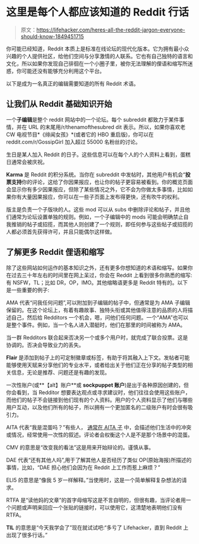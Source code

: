 # 这里是每个人都应该知道的 Reddit 行话

> 原文：<https://lifehacker.com/heres-all-the-reddit-jargon-everyone-should-know-1849451715>

你可能已经知道，Reddit 本质上是标准在线论坛的现代化版本。它为拥有最小众兴趣的个人提供社区，给他们空间与分享激情的人联系。它也有自己独特的语言和文化，所以如果你发现自己徘徊在一个小圈子里，被你无法理解的俚语和缩写所迷惑，你可能还没有能够充分利用这个平台。



以下是成为一名真正的编辑需要知道的所有 Reddit 术语。

## **让我们从 Reddit 基础知识开始**

一个**子编辑**是整个 reddit 网站中的一个论坛。每个 subreddit 都致力于某件事情，并在 URL 的末尾用/r/thenamofthesubred dit 表示。所以，如果你喜欢老 CW 电视节目*《绯闻女孩》*(或者它的 HBO 重启版)，你可以在 reddit.com/r/GossipGirl 加入超过 55000 名粉丝的讨论。

生日是某人加入 Reddit 的日子。这些信息可以在每个人的个人资料上看到，蛋糕日通常会被庆祝。

**Karma** 是 Reddit 的积分系统。当你在 subreddit 中发帖时，其他用户有机会“**投票支持**你的评论，这给了你因果报应，也让你的帖子更容易被看到。你的概览页面会显示你有多少因果报应，但除了某些情况之外，它不会为你做太多事情，比如如果你有大量因果报应，你可以在一些子页面上发布得更快，还有吹牛的权利。

版主是负责一个子版块的人。这些 mod 可以从 subs 中删除评论和帖子，并且他们通常为论坛设置单独的规则。例如，一个子编辑中的 mods 可能会明确禁止自我推销的帖子或招揽，而其他人则创建了一个规则，即任何参与这些帖子或招揽的人都必须首先获得许可，并且只能偶尔这样做。

## **了解更多 Reddit 俚语和缩写**

除了这些网站如何运作的基本知识之外，还有更多你想知道的术语和缩写。如果你在过去三十年左右的时间里在网上呆过，你会在 Reddit 上看到很多你熟悉的缩写:有 NSFW，TL；比如 DR，OP，IMO。其他缩略语更多是 Reddit 特有的。以下是一些重要的例子:

AMA 代表“问我任何问题”,可以附加到子编辑的帖子中，但通常是为 AMA 子编辑保留的。在这个论坛上，有着有趣故事、独特头衔或其他值得注意的品质的人将描述自己，然后给 Redditors 一个机会，嗯，问他们任何问题。一个“AMA”也可以是整个事件。例如，当一个名人进入潜艇时，他们在那里的时间被称为 AMA。

当一群 Redditors 联合起来否决另一个或多个用户时，就完成了联合投票。这是协调的。否决会导致业力的丢失。

**Flair** 是添加到帖子上的可定制徽章或标签，有助于将其融入上下文。发帖者可能能够使用天赋来分享他们的专业水平，或者给出关于他们正在分享的帖子类型的相关信息，无论是推荐、问题还是有趣的发现。

一次性账户(或**【alt】账户**或 **sockpuppet 账户**)是出于各种原因创建的，但你会看到，当 Redditor 想要表达观点或寻求建议时，他们往往会使用这些账户，而他们的帖子不会链接到他们现有的个人资料。用户的个人资料显示了他们与哪些用户互动，以及他们所有的帖子，所以拥有一个更加匿名的二级账户有时会很有吸引力。

AITA 代表“我是混蛋吗？”有些人， [通常在 AITA 子](https://www.reddit.com/r/AmItheAsshole/) 中，会描述他们生活中的冲突或情况，经常使用一次性的叙述。评论者会权衡这个人是不是那个场景中的混蛋。

CMV 的意思是“改变我的看法”这是用来开始辩论的。谨慎从事。

DAE 代表“还有其他人吗”,用于了解其他人是否经历了类似 OP(原始海报)所描述的事情，比如，“DAE 担心他们会因为在 Reddit 上工作而惹上麻烦？”

ELI5 的意思是“像我 5 岁一样解释。”当使用时，这是一个简单解释复杂想法的请求。

RTFA 是“读他妈的文章”的首字母缩写这是不言自明的，但很有趣，当评论者用一个问题或声明来回应一个张贴的链接时，可以使用它，这清楚地表明他们没有 RTFA。

**TIL** 的意思是“今天我学会了”现在就试试吧:“多亏了 Lifehacker，直到 Reddit 上出现了很多行话。”